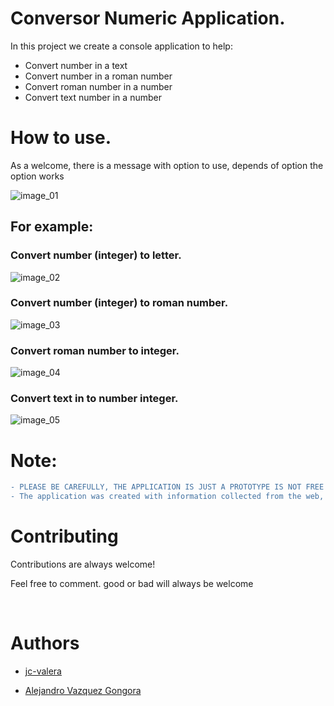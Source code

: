 # Conversor Numeric Application.

In this project we create a console application to help:

- Convert number in a text
- Convert number in a roman number
- Convert roman number in a number 
- Convert text number in a number

# How to use.

As a welcome, there is a message with option to use, depends of option the option works

![image_01](https://github.com/jc-valera/dotNET/assets/56094123/d2883701-ea2a-41e6-af59-ca1e01294d43)


## For example:

### Convert number (integer) to letter.

![image_02](https://github.com/jc-valera/dotNET/assets/56094123/6f0dda2f-4927-40e6-88dc-91197884d949)

### Convert number (integer) to roman number.

![image_03](https://github.com/jc-valera/dotNET/assets/56094123/aa3fd3a0-893b-4b12-a845-a3c57034bad6)

### Convert roman number to integer.

![image_04](https://github.com/jc-valera/dotNET/assets/56094123/f6f4c46b-466f-4783-abd1-436ec7b1bc2a)

### Convert text in to number integer.         

![image_05](https://github.com/jc-valera/dotNET/assets/56094123/0aeba3a9-a2d6-4545-9087-3276e5c5e95c)


# Note:
```diff
- PLEASE BE CAREFULLY, THE APPLICATION IS JUST A PROTOTYPE IS NOT FREE OF ERRORS.
- The application was created with information collected from the web, it's not polished enought to work in a big environment.
```

# Contributing

Contributions are always welcome!

Feel free to comment. good or bad will always be welcome


<br />

# Authors

- [jc-valera](https://github.com/jc-valera)

- [Alejandro Vazquez Gongora](https://mx.linkedin.com/in/alejandro-v%C3%A1zquez-g%C3%B3ngora-02279439)